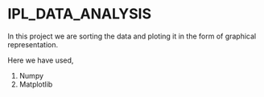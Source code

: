 # IPL_DATA_ANALYSIS
In this project we are sorting the data and ploting it in the form of graphical representation.

Here we have used,

1) Numpy
2) Matplotlib
